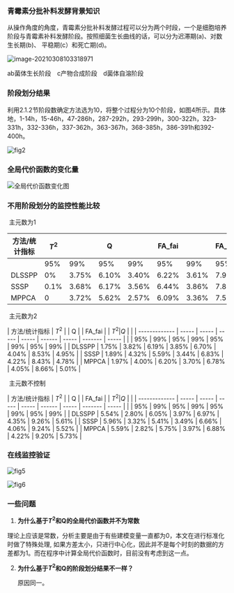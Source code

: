 ### 青霉素分批补料发酵背景知识

​		从操作角度的角度，青霉素分批补料发酵过程可以分为两个时段，一个是细胞培养阶段与青霉素补料发酵阶段。按照细菌生长曲线的话，可以分为迟滞期(a)、对数生长期(b)、 平稳期(c）和死亡期(d)。

![image-20210308103318971](C:\Users\Modric\AppData\Roaming\Typora\typora-user-images\image-20210308103318971.png)



ab菌体生长阶段　c产物合成阶段　d菌体自溶阶段

### 阶段划分结果

​	利用2.1.2节阶段数确定方法选为10，将整个过程分为10个阶段，如图4所示。具体地，1-14h，15-46h，47-286h，287-292h，293-299h，300-322h，323-331h，332-336h，337-362h，363-367h，368-385h，386-391h和392-400h。

![fig2](.\图\fig2.png)

### 全局代价函数的变化量

![全局代价函数变化图](.\图\全局代价函数变化图.png)

### 不用阶段划分的监控性能比较

​		主元数为1

| 方法/统计指标 | $T^2$ |       | Q     |       | FA_fai |       | FA_combine |       |
| ------------- | ----- | ----- | ----- | ----- | ------ | ----- | ---------- | ----- |
|               | 95%   | 99%   | 95%   | 99%   | 95%    | 99%   | 95%        | 99%   |
| DLSSPP        | 0%    | 3.75% | 6.10% | 3.40% | 6.22%  | 3.61% | 7.98%      | 3.40% |
| SSSP          | 0.1%  | 3.68% | 6.17% | 3.56% | 6.44%  | 3.86% | 7.84%      | 3.56% |
| MPPCA         | 0     | 3.72% | 5.62% | 2.57% | 6.09%  | 3.36% | 7.55%      | 2.57% |

​		主元数为2

| 方法/统计指标 | $T^2$ |       | Q     |       | FA_fai |       | $T^2|Q$ |       |
| ------------- | ----- | ----- | ----- | ----- | ------ | ----- | ------- | ----- |
|               | 95%   | 99%   | 95%   | 99%   | 95%    | 99%   | 95%     | 99%   |
| DLSSPP        | 1.75% | 3.82% | 6.19% | 3.85% | 6.70%  | 4.04% | 8.53%   | 4.95% |
| SSSP          | 1.89% | 4.32% | 5.59% | 3.44% | 6.83%  | 4.22% | 8.43%   | 4.78% |
| MPPCA         | 1.97% | 4.00% | 6.20% | 3.70% | 6.78%  | 4.05% | 8.66%   | 5.01% |

​		主元数不控制

| 方法/统计指标 | $T^2$ |       | Q     |       | FA_fai |       | $T^2|Q$ |       |
| ------------- | ----- | ----- | ----- | ----- | ------ | ----- | ------- | ----- |
|               | 95%   | 99%   | 95%   | 99%   | 95%    | 99%   | 95%     | 99%   |
| DLSSPP        | 5.54% | 2.80% | 6.05% | 3.97% | 6.97%  | 4.35% | 9.26%   | 5.61% |
| SSSP          | 5.96% | 3.32% | 5.41% | 3.49% | 6.66%  | 4.06% | 9.24%   | 5.52% |
| MPPCA         | 5.59% | 2.82% | 5.75% | 3.97% | 6.88%  | 4.22% | 9.20%   | 5.73% |

### 在线监控验证

![fig5](.\图\fig5.png)

![fig6](.\图\fig6.png)

### 一些问题

1. **为什么基于$T^2$和Q的全局代价函数并不为常数**

​	   理论上应该是常数，分析主要是由于有些建模变量一直都为0，本文在进行标准化时做了特殊处理, 如果方差太小，只进行中心化，因此并不是每个时刻的数据的方差都为1。而在程序中计算全局代价函数时，目前没有考虑到这一点。

2. **为什么基于$T^2$和Q的阶段划分结果不一样？**

   原因同一。

